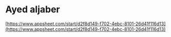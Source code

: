 # Ayed aljaber

[https://www.appsheet.com/start/d2f8d149-f702-4ebc-8101-26d41f116d13](https://www.appsheet.com/start/d2f8d149-f702-4ebc-8101-26d41f116d13)
